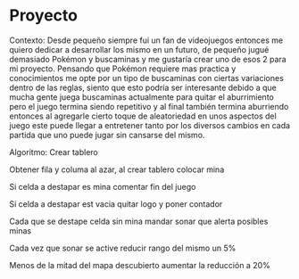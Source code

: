 # Proyecto

Contexto:
Desde pequeño siempre fui un fan de videojuegos entonces me quiero dedicar a desarrollar los mismo en un futuro, de pequeño jugué demasiado Pokémon y buscaminas y me gustaría crear uno de esos 2 para mi proyecto. Pensando que Pokémon requiere mas practica y conocimientos me opte por un tipo de buscaminas con ciertas variaciones dentro de las reglas, siento que esto podría ser interesante debido a que mucha gente juega buscaminas actualmente para quitar el aburrimiento pero el juego termina siendo repetitivo y al final también termina aburriendo entonces al agregarle cierto toque de aleatoriedad en unos aspectos del juego este puede llegar a entretener tanto por los diversos cambios en cada partida que uno puede jugar sin cansarse del mismo.

Algoritmo:
Crear tablero

Obtener fila y columa al azar, al crear tablero colocar mina

Si celda a destapar es mina comentar fin del juego

Si celda a destapar est vacia quitar logo y poner contador

Cada que se destape celda sin mina mandar sonar que alerta posibles minas

Cada vez que sonar se active reducir rango del mismo un 5%

Menos de la mitad del mapa descubierto aumentar la reducción a 20%
